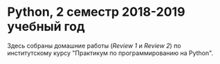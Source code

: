 # Python, 2 семестр 2018-2019 учебный год

Здесь собраны домашние работы (*Review 1* и *Review 2*) по институтскому курсу "Практикум по программированию на Python".
